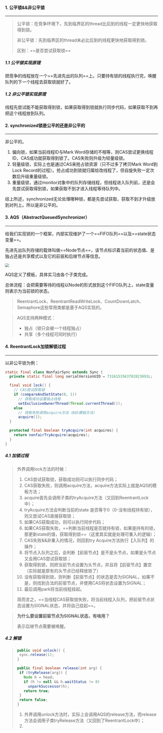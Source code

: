 #### 1. 公平锁&&非公平锁

---

>公平锁：在竞争环境下，先到临界区的thread比后到的线程一定更快地获取得到锁。
>
>非公平锁：先到临界区的thread未必比后到的线程更快地获取得到锁。
>
>区别：==是否尝试获取锁==

##### 1.1 公平锁实现原理

把竞争的线程放在一个==先进先出的队列==上。只要持有锁的线程执行完，唤醒队列的下一个线程去获取锁就好了。



##### 1.2 非公平锁实现原理

线程先尝试能不能获取得到锁，如果获取得到锁就执行同步代码，如果获取不到再把这个线程放到队列。



#### 2. synchronized锁是公平的还是非公平的

---

非公平的。

1. 偏向锁，如果当前线程ID与Mark Word存储的不相等，则CAS尝试更换线程ID，CAS成功就获取得到锁了。CAS失败则升级为轻量级锁。
2. 轻量级锁，实际上也是通过CAS来抢占锁资源（只不过多了拷贝Mark Word到Lock Record的过程）。抢占成功到锁就归属给改线程了，但自旋失败一定次数后升级重量级锁。
3. 重量级锁，通过monitor对象中的队列存储线程，但线程进入队列前，还是会先尝试获取得到锁，如果获取不到才进入线程等待队列中。

综上所述，synchronized无论处理哪种锁，都是先尝试获取，获取不到才升级放到对列上。所以是非公平的。



#### 3. AQS（AbstractQueuedSynchronizer）

---

给我们实现锁的一个框架，内部实现维护了一个==FIFO队列==以及==state状态变量==。

先进先出队列存储的载体叫做==Node节点==，该节点标识着当前的状态值、是独占还是共享模式以及它的前驱和后继节点等信息。

<img src="https://i.loli.net/2021/05/31/UD6mQYMhg2WxcpA.png" style="zoom:80%;" />

AQS定义了模板，具体实习由各个子类完成。

总体流程：会把需要等待的线程以Node的形式放到这个FIFO队列上，state变量则表示为当前锁的状态。

>ReentrantLock、ReentrantReadWriteLock、CountDownLatch、Semaphore这些常用类都是基于AQS实现的。

>AQS支持两种模式：
>
>- 独占（锁只会被一个线程独占）
>- 共享（多个线程可同时执行）



#### 4. ReentrantLock加锁解锁过程

---

以非公平锁为例：

```java
static final class NonfairSync extends Sync {
  private static final long serialVersionUID = 7316153563782823691L;

  final void lock() {
    // CAS尝试获取锁
    if (compareAndSetState(0, 1))
      // 获取成功设置独占线程
      setExclusiveOwnerThread(Thread.currentThread());
    else
      // 获取失败调用acquire方法（AQS模板方法）
      acquire(1);
  }

  protected final boolean tryAcquire(int acquires) {
    return nonfairTryAcquire(acquires);
  }
}
```

##### 4.1 加锁过程

>外界调用lock方法的时候：
>
>1. CAS尝试获取锁，获取成功则可以执行同步代码；
>2. CAS获取失败，则调用acquire方法，acquire方法实际上就是AQS的模板方法；
>3. acquire首先会调用子类的tryAcquire方法（又回到ReentrantLock中）；
>4. tryAcquire方法会判断当前的state 是否等于0（0-没有线程持有锁），则又尝试CAS直接获取锁；
>5. 如果CAS获取成功，则可以执行同步代码；
>6. 如果CAS获取失败，==判断当前线程是否就持有锁，如果是持有的锁，那更新state的值，获取得到锁==（这里其实就是处理可重入的逻辑）；
>7. CAS失败&&非重入的情况，则回到try Acquire方法执行【入队列】的操作；
>8. 将节点入队列之后，会判断【前驱节点】是不是头节点，如果是头节点又会用CAS尝试获取锁；
>9. 获取得到锁，则把当前节点设置为头节点，并且将【前驱节点】置空（实际就是原有的头节点已经释放锁了）
>10. 没有获取得到锁，则判断【前驱节点】的状态是否为SIGNAL，如果不是，则找到合法的前驱节点，并使用CAS将状态设置为SIGNAL；
>11. 最后调用park将当前线程挂起。
>
>简而言之，==当线程CAS获取锁失败，将当前线程入队列，把前驱节点状态设置为SIGNAL状态，并将自己挂起==。

>**为什么要设置前驱节点为SIGNAL状态，有啥用？**
>
>表示后继节点需要被唤醒。

##### 4.2 解锁

>```java
>public void unlock() {
>  sync.release(1);
>}
>
>public final boolean release(int arg) {
>  if (tryRelease(arg)) {
>    Node h = head;
>    if (h != null && h.waitStatus != 0)
>      unparkSuccessor(h);
>    return true;
>  }
>  return false;
>}
>```
>
>1. 外界调用unlock方法时，实际上会调用AQS的release方法，而release方法会调用子类tryRelease方法（又回到了ReentrantLock中）；
>2. 



























